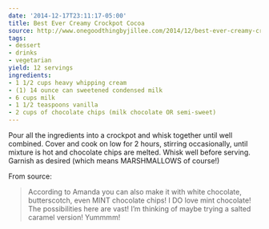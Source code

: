 ```yaml
---
date: '2014-12-17T23:11:17-05:00'
title: Best Ever Creamy Crockpot Cocoa
source: http://www.onegoodthingbyjillee.com/2014/12/best-ever-creamy-crockpot-cocoa-an-ipad-mini-giveaway.html
tags:
- dessert
- drinks
- vegetarian
yield: 12 servings
ingredients:
- 1 1/2 cups heavy whipping cream
- (1) 14 ounce can sweetened condensed milk
- 6 cups milk
- 1 1/2 teaspoons vanilla
- 2 cups of chocolate chips (milk chocolate OR semi-sweet)
---
```


Pour all the ingredients into a crockpot and whisk together until well
combined. Cover and cook on low for 2 hours, stirring occasionally, until
mixture is hot and chocolate chips are melted. Whisk well before
serving. Garnish as desired (which means MARSHMALLOWS of course!)

From source:

> According to Amanda you can also make it with white chocolate, butterscotch,
even MINT chocolate chips! I DO love mint chocolate! The possibilities here
are vast! I’m thinking of maybe trying a salted caramel version! Yummmm!

